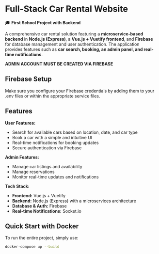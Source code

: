 # Full-Stack Car Rental Website

🎓 **First School Project with Backend**

A comprehensive car rental solution featuring a **microservice-based backend** in **Node.js (Express)**, a **Vue.js + Vuetify frontend**, and **Firebase** for database management and user authentication. The application provides features such as **car search, booking, an admin panel, and real-time notifications**.

**ADMIN ACCOUNT MUST BE CREATED VIA FIREBASE**

## Firebase Setup
Make sure you configure your Firebase credentials by adding them to your .env files or within the appropriate service files.

## Features

**User Features:**
- Search for available cars based on location, date, and car type
- Book a car with a simple and intuitive UI
- Real-time notifications for booking updates
- Secure authentication via Firebase

**Admin Features:**
- Manage car listings and availability
- Manage reservations
- Monitor real-time updates and notifications

**Tech Stack:**
- **Frontend:** Vue.js + Vuetify
- **Backend:** Node.js (Express) with a microservices architecture
- **Database & Auth:** Firebase
- **Real-time Notifications:** Socket.io

## Quick Start with Docker

To run the entire project, simply use:

```sh
docker-compose up --build